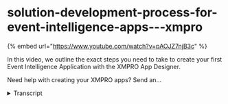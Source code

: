 # solution-development-process-for-event-intelligence-apps---xmpro
{% embed url="https://www.youtube.com/watch?v=pAOJZ7njB3c" %}



In this video, we outline the exact steps you need to take to create your first Event Intelligence Application with the XMPRO App Designer.

Need help with creating your XMPRO apps? Send an...
<details>
<summary>Transcript</summary>In this video, we outline the exact steps you need to take to create your first Event Intelligence Application with the XMPRO App Designer.

Need help with creating your XMPRO apps? Send an...
hi today what I'm going to take you

through is the Excel CRO solution

development process how do you approach

and create your first event intelligence

application what steps do you go through

and why do you go through those

particular steps from our perspective

and how we address the particular

solution that you're trying to put

together is what problem are we solving

with this particular application so

what's the key problem that we're

looking to to address with this and that

will lead us into the following steps

that we will be going through step one

designing real time data streams using

real time data sources what we mean by

this is where's my information coming

from for me to solve a particular

problem I need information where's my

life feed coming from are we getting it

from a historian are we getting it from

a live feed or a MQTT as an example the

second is what type of analytics or

calculations are we going to do on this

data to help us identify some of the

exceptions and the errors in it that

we're looking for and then the third

we're still within the data stream

here's what I put formatting and what

type of action do we want to drive so

once we've identified some data that

matches the particular event that we're

looking for what action do we want to

drive or with that first step is data

streams using real time data sources

step two this is where we go into

creating some event rules some

recommendations and again here is what

is the rule logic for for this gonna

look like what type of thresholds do we

want to set how many rules do we want to

actually put into that the second is do

we want offer some work instructions so

if a recommendation is triggered

how does someone actually go about

resolving or reacting or responding to

their recommendation and in third is

what other resources can we provide

a link to a schematic heading to an

engineering test procedure or maybe a

video etc the third step is this is

where we create the event boards and the

apps themselves so here's where we lay

out the actual event board decide which

piece of information we want where but

again which one answer a particular

question by displaying this information

onto the screen what does it mean and

what are we actually showing easy access

to some recommendations how do I filter

recommendations I don't want see

everything I just want to see what is

particular to this event board that I'm

creating and lastly you can also create

some self validating kpi's in your event

board if you actually need to so this is

the the whole process step 1 step 2 and

step 3 so step 1 touching on data

streams is real-time data sources step 2

event rules and recommendations and then

step 3 creating event boards and

ultimately the apps as well there is

still change management and project and

IT management governance etc that flows

through through all three of these as

well so those are not forgotten so what

does this actually look like in practice

the particular problem is I'm looking

for a temperature condition on my pump

so we're monitoring for a temperature

condition on my pump so the first thing

is data sources real-time data sources

through a data stream so where do we

actually do that so we do that in the

data stream designer and we've got an

example that will come up on the screen

here what does that actually look like

so again step one where's my data coming

from how do I get context rank all the

data create some analytics particularly

the calculations on it if I need to

format it and then ultimately drive a

particular action so in this example

that we've got here as we're reading

real-time data in from mqtt and creating

context with zero sequel within

performing some calculation and

analytics in the middle and ultimately

on the far right this is where we are

outputting and integrating to output

systems in some subsequent videos will

actually go

through and create this particular

example I'm just giving a holistic view

here of the steps you need to go through

for this particular process so step one

is done in the data stream designer and

this is where we create our data streams

using real time data sources to make

this information available to

recommendations and to make it available

to the app designer as well step 2 this

is where we start creating some of the

event rules and recommendations and we

do this in the app designer so again if

we just pull up a particular example

here we've created a recommendation for

pump temperature and we just created one

rule for that as well so what rules and

thresholds do we want to actually

configure what recommended actions where

do we do that

and how do we actually provide

additional resources videos engineering

test procedures etc again step one is to

create a data stream step two is to

create the event rules and

recommendations step one is done in the

data stream designer step two is done in

the application designer and that moves

us on to step three step three as we

were creating event boards and the

application this is also done in the

application designer and if I pull an

example of what does that actually look

like here there is a full interface

that'll walk you through how do you

actually create your particular event

port again what's the simplest way to

display there's various layouts various

controls for you to actually use to

configure that how do you limit and

filter recommendations in this instance

this is on a particular pump we don't

want recommendations for my entire

assembly plant my entire production line

my entire facility so you can actually

filter that information out from here as

well but also if you want to how do you

continuously monitor health and

processing kpi's as well from an event

board perspective if I come back to to

where we started what problem are we

solving that is the thought process at

the behind every single step one two and

three as we going through it so step one

designing data stream

using real-time data sources step two we

creating event rules and recommendations

and then step three is where we touch

event boards and ultimately the the

applications step one is done in the

data stream designer step two is done in

the application designer and the same

with step three right at the end to

create your event boards thank you for

attending and now watching this video

today as I said we've just touched on

what is the step one two and three from

our perspective on how to approach

creating these in subsequent videos

we'll go into a lot more detail into

step one two and three
</details>